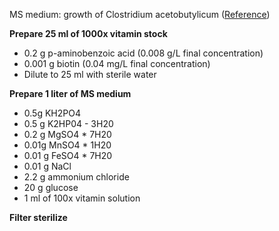 MS medium: growth of Clostridium acetobutylicum ([Reference](https://journals.asm.org/doi/10.1128/jb.176.5.1443-1450.1994))

**Prepare 25 ml of 1000x vitamin stock**
* 0.2 g p-aminobenzoic acid (0.008 g/L final concentration)
* 0.001 g biotin (0.04 mg/L final concentration)
* Dilute to 25 ml with sterile water

**Prepare 1 liter of MS medium**
* 0.5g KH2PO4
* 0.5 g K2HP04 - 3H20
* 0.2 g MgSO4 * 7H20
* 0.01g MnSO4 * 1H20
* 0.01 g FeSO4 * 7H20
* 0.01 g NaCl
* 2.2 g ammonium chloride
* 20 g glucose
* 1 ml of 100x vitamin solution

**Filter sterilize**

